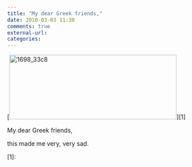 ```yaml
---
title: "My dear Greek friends,"
date: 2010-03-03 11:30
comments: true
external-url:
categories:
---
```

[<img src="http://2.asset.soup.io/asset/0715/1698_33c8.png" width="390" height="150" alt="1698_33c8" />][1]

My dear Greek friends,  
  
this made me very, very sad.  


  [1]:
